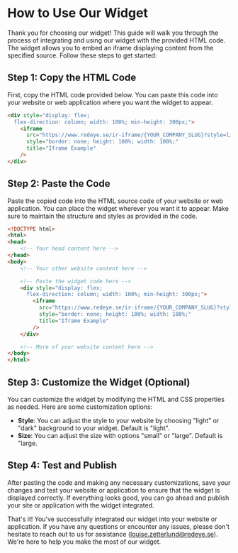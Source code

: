 
# How to Use Our Widget

Thank you for choosing our widget! This guide will walk you through the process of integrating and using our widget with the provided HTML code. The widget allows you to embed an iframe displaying content from the specified source. Follow these steps to get started:

## Step 1: Copy the HTML Code

First, copy the HTML code provided below. You can paste this code into your website or web application where you want the widget to appear.

```html
<div style="display: flex;
  flex-direction: column; width: 100%; min-height: 300px;">
    <iframe
      src="https://www.redeye.se/ir-iframe/{YOUR_COMPANY_SLUG}?style=light&size=large"
      style="border: none; height: 100%; width: 100%;"
      title="Iframe Example"
    />
</div>
```

## Step 2: Paste the Code

Paste the copied code into the HTML source code of your website or web application. You can place the widget wherever you want it to appear. Make sure to maintain the structure and styles as provided in the code.

```html
<!DOCTYPE html>
<html>
<head>
    <!-- Your head content here -->
</head>
<body>
    <!-- Your other website content here -->

    <!-- Paste the widget code here -->
    <div style="display: flex;
      flex-direction: column; width: 100%; min-height: 300px;">
        <iframe
          src="https://www.redeye.se/ir-iframe/{YOUR_COMPANY_SLUG}?style=light&size=large"
          style="border: none; height: 100%; width: 100%;"
          title="Iframe Example"
        />
    </div>

    <!-- More of your website content here -->
</body>
</html>
```

## Step 3: Customize the Widget (Optional)

You can customize the widget by modifying the HTML and CSS properties as needed. Here are some customization options:

- **Style**: You can adjust the style to your website by choosing "light" or "dark" background to your widget. Default is "light".
- **Size**: You can adjust the size with options "small" or "large". Default is "large.

## Step 4: Test and Publish

After pasting the code and making any necessary customizations, save your changes and test your website or application to ensure that the widget is displayed correctly. If everything looks good, you can go ahead and publish your site or application with the widget integrated.

That's it! You've successfully integrated our widget into your website or application. If you have any questions or encounter any issues, please don't hesitate to reach out to us for assistance ([louise.zetterlund@redeye.se](mailto:louise.zetterlund@redeye.se)). We're here to help you make the most of our widget.
